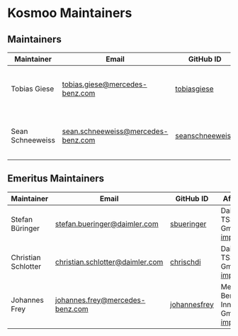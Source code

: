 <!-- SPDX-License-Identifier: MIT --->

# Kosmoo Maintainers

## Maintainers

| Maintainer       | Email                                | GitHub ID                                             | Affiliation                                                                                                                      | Joined     |
| ---------------- | ------------------------------------ | ----------------------------------------------------- | -------------------------------------------------------------------------------------------------------------------------------- | ---------- |
| Tobias Giese     | <tobias.giese@mercedes-benz.com>     | [tobiasgiese](https://github.com/tobiasgiese)         | Mercedes-Benz Tech Innovation GmbH, [imprint](https://github.com/mercedes-benz/daimler-foss/blob/master/PROVIDER_INFORMATION.md) | 2022-03-18 |
| Sean Schneeweiss | <sean.schneeweiss@mercedes-benz.com> | [seanschneeweiss](https://github.com/seanschneeweiss) | Mercedes-Benz Tech Innovation GmbH, [imprint](https://github.com/mercedes-benz/daimler-foss/blob/master/PROVIDER_INFORMATION.md) | 2022-03-18 |

## Emeritus Maintainers

| Maintainer          | Email                             | GitHub ID                                             | Affiliation                                                                                       | Joined     | Left       |
| ------------------- | --------------------------------- | ----------------------------------------------------- | ------------------------------------------------------------------------------------------------- | ---------- | ---------- |
| Stefan Büringer     | <stefan.bueringer@daimler.com>    | [sbueringer](https://github.com/sbueringer)           | Daimler TSS GmbH, [imprint](https://github.com/Daimler/daimler-foss/blob/master/LEGAL_IMPRINT.md) | -          | 2021-06-30 |
| Christian Schlotter | <christian.schlotter@daimler.com> | [chrischdi](https://github.com/chrischdi)             | Daimler TSS GmbH, [imprint](https://github.com/Daimler/daimler-foss/blob/master/LEGAL_IMPRINT.md) | 2019-08-07 | 2022-03-31 |
| Johannes Frey       | <johannes.frey@mercedes-benz.com> | [johannesfrey](https://github.com/johannesfrey)       | Mercedes-Benz Tech Innovation GmbH, [imprint](https://github.com/mercedes-benz/daimler-foss/blob/master/PROVIDER_INFORMATION.md) | 2022-04-20 | 2023-12-18 |
